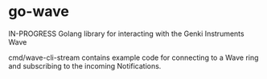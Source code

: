 # go-wave
IN-PROGRESS Golang library for interacting with the Genki Instruments Wave

cmd/wave-cli-stream contains example code for connecting to a Wave ring and subscribing to the incoming Notifications. 